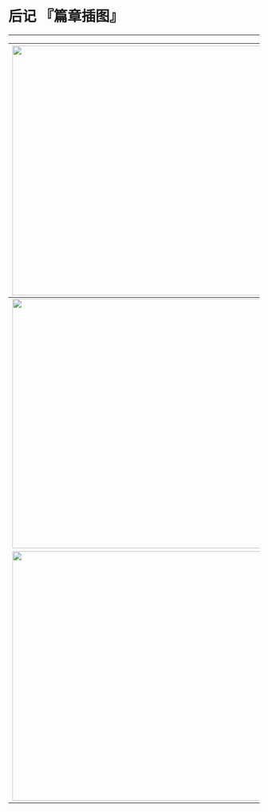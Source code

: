 # 后记 『篇章插图』

------

| <img width="500" src="/res/imgs/article/chapter030/86.jpg" /> | <img width="500" src="/res/imgs/article/chapter030/87.jpg" /> | <img width="500" src="/res/imgs/article/chapter030/88.jpg" /> |
|:------:|:------:|:------:|
| <img width="500" src="/res/imgs/article/chapter030/85.jpg" /> | <img width="500" src="/res/imgs/article/chapter030/95.png" /> | <img width="500" src="/res/imgs/article/chapter030/96.png" /> |
| <img width="500" src="/res/imgs/article/chapter030/84.jpg" /> | <img width="500" src="/res/imgs/article/chapter030/93.jpg" /> | <img width="500" src="/res/imgs/article/chapter030/94.png" /> |

